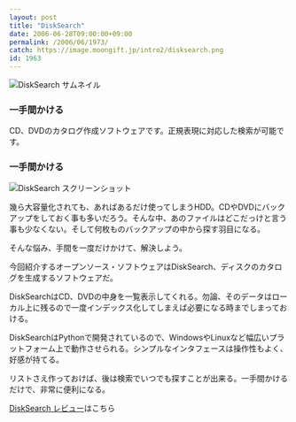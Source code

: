 ```yaml
---
layout: post
title: "DiskSearch"
date: 2006-06-28T09:00:00+09:00
permalink: /2006/06/1973/
catch: https://image.moongift.jp/intro2/disksearch.png
id: 1963
---
```

 ![DiskSearch サムネイル](https://image.moongift.jp/intro2/disksearch.t.png "DiskSearch サムネイル")
  

### 一手間かける
  
CD、DVDのカタログ作成ソフトウェアです。正規表現に対応した検索が可能です。  
<!--more-->  

### 一手間かける
  

![DiskSearch スクリーンショット](https://image.moongift.jp/intro2/disksearch.png "DiskSearch スクリーンショット")

  

幾ら大容量化されても、あればあるだけ使ってしまうHDD。CDやDVDにバックアップをしておく事も多いだろう。そんな中、あのファイルはどこだっけと言う事も少なくない。そして何枚ものバックアップの中から探す羽目になる。

  

そんな悩み、手間を一度だけかけて、解決しよう。

  

今回紹介するオープンソース・ソフトウェアはDiskSearch、ディスクのカタログを生成するソフトウェアだ。

  

DiskSearchはCD、DVDの中身を一覧表示してくれる。勿論、そのデータはローカル上に残るので一度インデックス化してしまえば必要になる時までしまっておける。

  

DiskSearchはPythonで開発されているので、WindowsやLinuxなど幅広いプラットフォーム上で動作させられる。シンプルなインタフェースは操作性もよく、好感が持てる。

  

リストさえ作っておけば、後は検索でいつでも探すことが出来る。一手間かけるだけで、非常に便利になる。

  

[DiskSearch レビュー](http://oss.moongift.jp/review/i-1980.html)はこちら

